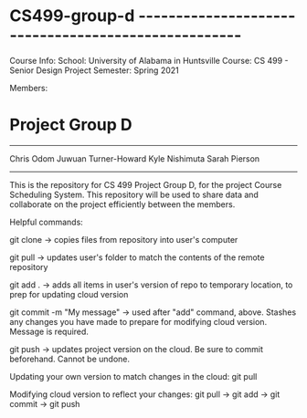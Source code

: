 # CS499-group-d ----------------------------------------------------
Course Info:
  School:   University of Alabama in Huntsville
  Course:   CS 499 - Senior Design Project
  Semester: Spring 2021
  
Members:
# Project Group D
  ---------------
  Chris Odom
  Juwuan Turner-Howard
  Kyle Nishimuta
  Sarah Pierson

--------------------------------------------------------------------

This is the repository for CS 499 Project Group D, for the project
Course Scheduling System. This repository will be used to share data
and collaborate on the project efficiently between the members.

Helpful commands:
  
  git clone <repository URL> -> copies files from repository into 
  user's computer
  
  git pull -> updates user's folder to match the contents of the 
  remote repository
  
  git add . -> adds all items in user's version of repo to 
  temporary location, to prep for updating cloud version
  
  git commit -m "My message" -> used after "add" command, above. 
  Stashes any changes you have made to prepare for modifying 
  cloud version. Message is required.
  
  git push -> updates project version on the cloud. Be sure to
  commit beforehand. Cannot be undone.
  
Updating your own version to match changes in the cloud:
  git pull
  
Modifying cloud version to reflect your changes:
 git pull -> git add -> git commit -> git push

